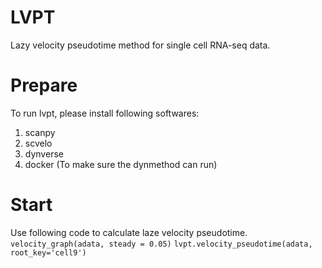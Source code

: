 # LVPT
Lazy velocity pseudotime method for single cell RNA-seq data.

# Prepare
To run lvpt, please install following softwares:

1. scanpy
2. scvelo
3. dynverse
4. docker (To make sure the dynmethod can run)

# Start
Use following code to calculate laze velocity pseudotime.
`velocity_graph(adata, steady = 0.05)`
`lvpt.velocity_pseudotime(adata, root_key='cell9')`

